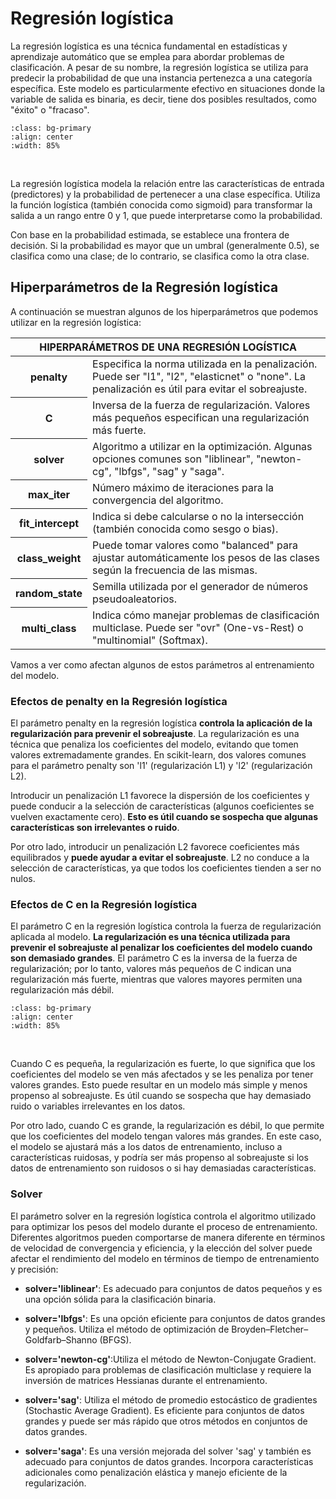 # Regresión logística
La regresión logística es una técnica fundamental en estadísticas y aprendizaje automático que se emplea para abordar problemas de clasificación. A pesar de su nombre, la regresión logística se utiliza para predecir la probabilidad de que una instancia pertenezca a una categoría específica. Este modelo es particularmente efectivo en situaciones donde la variable de salida es binaria, es decir, tiene dos posibles resultados, como "éxito" o "fracaso". 

```{image} ../../../images/sistemas_supervisados/clasificacion/09.png
:class: bg-primary
:align: center
:width: 85%
```

</br>

La regresión logística modela la relación entre las características de entrada (predictores) y la probabilidad de pertenecer a una clase específica. Utiliza la función logística (también conocida como sigmoid) para transformar la salida a un rango entre 0 y 1, que puede interpretarse como la probabilidad.

Con base en la probabilidad estimada, se establece una frontera de decisión. Si la probabilidad es mayor que un umbral (generalmente 0.5), se clasifica como una clase; de lo contrario, se clasifica como la otra clase.


## Hiperparámetros de la Regresión logística
A continuación se muestran algunos de los hiperparámetros que podemos utilizar en la regresión logística: 

<table class="table table-bordered my-table-border">
  <thead>
    <tr class="my-table-header">
      <th class="text-center my-table-header" colspan="4">HIPERPARÁMETROS DE UNA REGRESIÓN LOGÍSTICA</th>
    </tr>
  </thead>
  <tbody>
    <tr>
      <th class="left-header" scope="row">penalty</th>
      <td  colspan="3">Especifica la norma utilizada en la penalización. Puede ser "l1", "l2", "elasticnet" o "none". La penalización es útil para evitar el sobreajuste.</td>
    </tr>
     <tr>
      <th class="left-header" scope="row">C</th>
      <td  colspan="3">Inversa de la fuerza de regularización. Valores más pequeños especifican una regularización más fuerte.</td>
    </tr>
    <tr>
      <th class="left-header" scope="row">solver</th>
      <td  colspan="3">Algoritmo a utilizar en la optimización. Algunas opciones comunes son "liblinear", "newton-cg", "lbfgs", "sag" y "saga".</td>
    </tr>
    <th class="left-header" scope="row">max_iter</th>
      <td  colspan="3">Número máximo de iteraciones para la convergencia del algoritmo.</td>
    </tr>
    <th class="left-header" scope="row">fit_intercept</th>
      <td  colspan="3">Indica si debe calcularse o no la intersección (también conocida como sesgo o bias).</td>
    </tr>
      <th class="left-header" scope="row">class_weight</th>
      <td  colspan="3">Puede tomar valores como "balanced" para ajustar automáticamente los pesos de las clases según la frecuencia de las mismas.</td>
    </tr>
    </tr>
      <th class="left-header" scope="row">random_state</th>
      <td  colspan="3">Semilla utilizada por el generador de números pseudoaleatorios.</td>
    </tr>
    </tr>
      <th class="left-header" scope="row">multi_class</th>
      <td  colspan="3">Indica cómo manejar problemas de clasificación multiclase. Puede ser "ovr" (One-vs-Rest) o "multinomial" (Softmax).</td>
    </tr>
  </tbody>
</table>

Vamos a ver como afectan algunos de estos parámetros al entrenamiento del modelo.

### Efectos de penalty en la Regresión logística
El parámetro penalty en la regresión logística **controla la aplicación de la regularización para prevenir el sobreajuste**. La regularización es una técnica que penaliza los coeficientes del modelo, evitando que tomen valores extremadamente grandes. En scikit-learn, dos valores comunes para el parámetro penalty son 'l1' (regularización L1) y 'l2' (regularización L2).

Introducir un penalización L1 favorece la dispersión de los coeficientes y puede conducir a la selección de características (algunos coeficientes se vuelven exactamente cero). **Esto es útil cuando se sospecha que algunas características son irrelevantes o ruido**.

Por otro lado, introducir un penalización L2 favorece coeficientes más equilibrados y **puede ayudar a evitar el sobreajuste**. L2 no conduce a la selección de características, ya que todos los coeficientes tienden a ser no nulos.

### Efectos de C en la Regresión logística
El parámetro C en la regresión logística controla la fuerza de regularización aplicada al modelo. **La regularización es una técnica utilizada para prevenir el sobreajuste al penalizar los coeficientes del modelo cuando son demasiado grandes**. El parámetro C es la inversa de la fuerza de regularización; por lo tanto, valores más pequeños de C indican una regularización más fuerte, mientras que valores mayores permiten una regularización más débil.


```{image} ../../../images/sistemas_supervisados/clasificacion/10.png
:class: bg-primary
:align: center
:width: 85%
```

</br>

Cuando C es pequeña, la regularización es fuerte, lo que significa que los coeficientes del modelo se ven más afectados y se les penaliza por tener valores grandes. Esto puede resultar en un modelo más simple y menos propenso al sobreajuste. Es útil cuando se sospecha que hay demasiado ruido o variables irrelevantes en los datos.

Por otro lado, cuando C es grande, la regularización es débil, lo que permite que los coeficientes del modelo tengan valores más grandes. En este caso, el modelo se ajustará más a los datos de entrenamiento, incluso a características ruidosas, y podría ser más propenso al sobreajuste si los datos de entrenamiento son ruidosos o si hay demasiadas características.

### Solver
El parámetro solver en la regresión logística controla el algoritmo utilizado para optimizar los pesos del modelo durante el proceso de entrenamiento. Diferentes algoritmos pueden comportarse de manera diferente en términos de velocidad de convergencia y eficiencia, y la elección del solver puede afectar el rendimiento del modelo en términos de tiempo de entrenamiento y precisión:

- **solver='liblinear'**: Es adecuado para conjuntos de datos pequeños y es una opción sólida para la clasificación binaria. 

- **solver='lbfgs'**: Es una opción eficiente para conjuntos de datos grandes y pequeños. Utiliza el método de optimización de Broyden–Fletcher–Goldfarb–Shanno (BFGS).

- **solver='newton-cg'**:Utiliza el método de Newton-Conjugate Gradient. Es apropiado para problemas de clasificación multiclase y requiere la inversión de matrices Hessianas durante el entrenamiento.

- **solver='sag'**: Utiliza el método de promedio estocástico de gradientes (Stochastic Average Gradient). Es eficiente para conjuntos de datos grandes y puede ser más rápido que otros métodos en conjuntos de datos grandes.

- **solver='saga'**: Es una versión mejorada del solver 'sag' y también es adecuado para conjuntos de datos grandes. Incorpora características adicionales como penalización elástica y manejo eficiente de la regularización.

